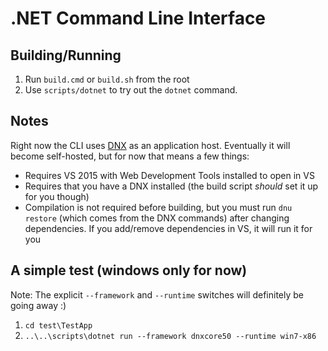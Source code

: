 # .NET Command Line Interface

## Building/Running

1. Run `build.cmd` or `build.sh` from the root
2. Use `scripts/dotnet` to try out the `dotnet` command.

## Notes

Right now the CLI uses [DNX](https://github.com/aspnet/dnx) as an application host. Eventually it will become self-hosted, but for now that means a few things:

* Requires VS 2015 with Web Development Tools installed to open in VS
* Requires that you have a DNX installed (the build script _should_ set it up for you though)
* Compilation is not required before building, but you must run `dnu restore` (which comes from the DNX commands) after changing dependencies. If you add/remove dependencies in VS, it will run it for you

## A simple test (windows only for now)

Note: The explicit `--framework` and `--runtime` switches will definitely be going away :)

1. `cd test\TestApp`
2. `..\..\scripts\dotnet run --framework dnxcore50 --runtime win7-x86`
